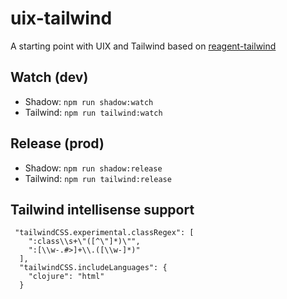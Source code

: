 # uix-tailwind

A starting point with UIX and Tailwind based on [reagent-tailwind](https://github.com/philbaker/reagent-tailwind)

## Watch (dev)
- Shadow: `npm run shadow:watch`
- Tailwind: `npm run tailwind:watch`

## Release (prod)
- Shadow: `npm run shadow:release`
- Tailwind: `npm run tailwind:release`

## Tailwind intellisense support

```
 "tailwindCSS.experimental.classRegex": [                                                       
    ":class\\s+\"([^\"]*)\"",                                                                    
    ":[\\w-.#>]+\\.([\\w-]*)"                                                                    
  ],                                                                                             
  "tailwindCSS.includeLanguages": {                                                              
    "clojure": "html"                                                                            
  }   
```
